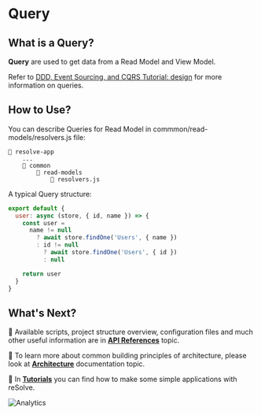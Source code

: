 # Query

## What is a Query?

**Query** are used to get data from a Read Model and View Model. 

Refer to [DDD, Event Sourcing, and CQRS Tutorial: design](http://cqrs.nu/tutorial/cs/01-design) for more information on queries.

## How to Use?

You can describe Queries for Read Model in commmon/read-models/resolvers.js file:

```
📁 resolve-app
    ...
    📁 common
        📁 read-models
            📄 resolvers.js
```

A typical Query structure:

```js
export default {
  user: async (store, { id, name }) => {
    const user =
      name != null
        ? await store.findOne('Users', { name })
        : id != null
          ? await store.findOne('Users', { id })
          : null

    return user
  }
}
```

## What's Next?

📑 Available scripts, project structure overview, configuration files and much other useful information are in [**API References**](https://github.com/reimagined/resolve/blob/master/docs/API%20References.md) topic.

📑 To learn more about common building principles of architecture, please look at [**Architecture**](https://github.com/reimagined/resolve/blob/master/docs/Architecture.md) documentation topic.

📑 In [**Tutorials**](https://github.com/reimagined/resolve/tree/master/docs/Tutorials) you can find how to make some simple applications with reSolve.

![Analytics](https://ga-beacon.appspot.com/UA-118635726-1/docs-query?pixel)